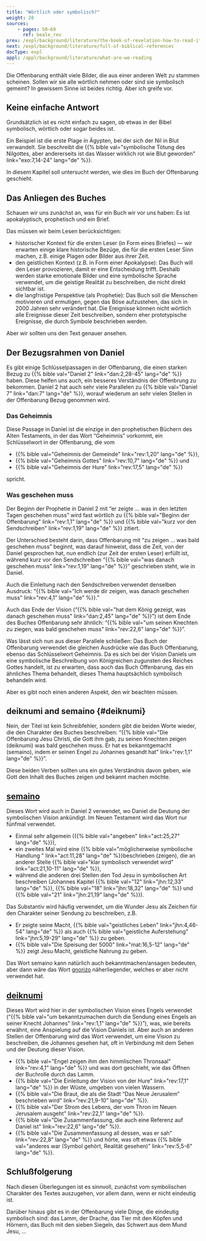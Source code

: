 ```yaml
---
title: "Wörtlich oder symbolisch?"
weight: 20
sources:
    - pages: 50–69
      ref: beale_rev
prev: /expl/background/literature/the-book-of-revelation-how-to-read-it
next: /expl/background/literature/full-of-biblical-references
docType: expl
appl: /appl/background/literature/what-are-we-reading
---
```


Die Offenbarung enthält viele Bilder, die aus einer anderen Welt zu stammen scheinen. Sollen wir sie alle wörtlich nehmen oder sind sie symbolisch gemeint? In gewissem Sinne ist beides richtig. Aber ich greife vor.

## Keine einfache Antwort

<a name="1d9a"></a>
Grundsätzlich ist es nicht einfach zu sagen, ob etwas in der Bibel symbolisch, wörtlich oder sogar beides ist.

Ein Beispiel ist die erste Plage in Ägypten, bei der sich der Nil in Blut verwandelt. Sie beschreibt die {{% bible val="symbolische Tötung des Nilgottes, aber andererseits ist das Wasser wirklich rot wie Blut geworden" link="exo:7,14-24" lang="de" %}}.

In diesem Kapitel soll untersucht werden, wie dies im Buch der Offenbarung geschieht.

## Das Anliegen des Buches

<a name="3b68"></a>
Schauen wir uns zunächst an, was für ein Buch wir vor uns haben: Es ist apokalyptisch, prophetisch und ein Brief.

Das müssen wir beim Lesen berücksichtigen:

- historischer Kontext für die ersten Leser (in Form eines Briefes) — wir erwarten einige klare historische Bezüge, die für die ersten Leser Sinn machen, z.B. einige Plagen oder Bilder aus ihrer Zeit.
- den geistlichen Kontext (z.B. in Form einer Apokalypse): Das Buch will den Leser provozieren, damit er eine Entscheidung trifft. Deshalb werden starke emotionale Bilder und eine symbolische Sprache verwendet, um die geistige Realität zu beschreiben, die nicht direkt sichtbar ist.
- die langfristige Perspektive (als Prophetie): Das Buch soll die Menschen motivieren und ermutigen, gegen das Böse aufzustehen, das sich in 2000 Jahren sehr verändert hat. Die Ereignisse können nicht wörtlich alle Ereignisse dieser Zeit beschreiben, sondern eher prototypische Ereignisse, die durch Symbole beschrieben werden.

Aber wir sollten uns den Text genauer ansehen.

## Der Bezugsrahmen von Daniel

<a name="86fa"></a>
Es gibt einige Schlüsselpassagen in der Offenbarung, die einen starken Bezug zu {{% bible val="Daniel 2" link="dan:2,28-45" lang="de" %}} haben. Diese helfen uns auch, ein besseres Verständnis der Offenbrung zu bekommen. Daniel 2 hat auch sehr viele Parallelen zu {{% bible val="Daniel 7" link="dan:7" lang="de" %}}, worauf wiederum an sehr vielen Stellen in der Offenbarung Bezug genommen wird.

### Das Geheimnis

<a name="8b2d"></a>
Diese Passage in Daniel ist die einzige in den prophetischen Büchern des Alten Testaments, in der das Wort “Geheimnis” vorkommt, ein Schlüsselwort in der Offenbarung, die vom

- {{% bible val="Geheimnis der Gemeinde" link="rev:1,20" lang="de" %}},
- {{% bible val="Geheimnis Gottes" link="rev:10,7" lang="de" %}} und
- {{% bible val="Geheimnis der Hure" link="rev:17,5" lang="de" %}}

spricht.

### Was geschehen muss

<a name="af5e"></a>
Der Beginn der Prophetie in Daniel 2 mit “er zeigte … was in den letzten Tagen geschehen muss” wird fast wörtlich zu {{% bible val="Beginn der Offenbarung" link="rev:1,1" lang="de" %}} und {{% bible val="kurz vor den Sendschreiben" link="rev:1,19" lang="de" %}} zitiert.

Der Unterschied besteht darin, dass Offenbarung mit “zu zeigen … was bald geschehen muss” beginnt, was darauf hinweist, dass die Zeit, von der Daniel gesprochen hat, nun endlich (zur Zeit der ersten Leser) erfüllt ist, während kurz vor den Sendschreiben “{{% bible val="was danach geschehen muss" link="rev:1,19" lang="de" %}}” geschrieben steht, wie in Daniel.

Auch die Einleitung nach den Sendschreiben verwendet denselben Ausdruck: “{{% bible val="Ich werde dir zeigen, was danach geschehen muss" link="rev:4,1" lang="de" %}}.”

Auch das Ende der Vision (“{{% bible val="hat dem König gezeigt, was danach geschehen muss" link="dan:2,45" lang="de" %}}”) ist dem Ende des Buches Offenbarung sehr ähnlich: “{{% bible val="um seinen Knechten zu ziegen, was bald geschehen muss" link="rev:22,6" lang="de" %}}”.

Was lässt sich nun aus dieser Parallele schließen: Das Buch der Offenbarung verwendet die gleichen Ausdrücke wie das Buch Offenbarung, ebenso das Schlüsselwort Geheimnis. Da es sich bei der Vision Daniels um eine symbolische Beschreibung von Königreichen zugunsten des Reiches Gottes handelt, ist zu erwarten, dass auch das Buch Offenbarung, das ein ähnliches Thema behandelt, dieses Thema hauptsächlich symbolisch behandeln wird.

Aber es gibt noch einen anderen Aspekt, den wir beachten müssen.

## deiknumi and semaino {#deiknumi}

<a name="dd9c"></a>
Nein, der Titel ist kein Schreibfehler, sondern gibt die beiden Worte wieder, die den Charakter des Buches beschreiben: “{{% bible val="Die Offenbarung Jesu Christi, die Gott ihm gab, zu seinen Knechten zeigen (deiknumi) was bald geschehen muss. Er hat es bekanntgemacht (semaino), indem er seinen Engel zu Johannes gesandt hat" link="rev:1,1" lang="de" %}}”.

Diese beiden Verben sollten uns ein gutes Verständnis davon geben, wie Gott den Inhalt des Buches zeigen und bekannt machen möchte.

## [semaino](https://biblehub.com/greek/4591.htm)

<a name="09b2"></a>
Dieses Wort wird auch in Daniel 2 verwendet, wo Daniel die Deutung der symbolischen Vision ankündigt. Im Neuen Testament wird das Wort nur fünfmal verwendet.

- Einmal sehr allgemein ({{% bible val="angeben" link="act:25,27" lang="de" %}}),
- ein zweites Mal wird eine {{% bible val="möglicherweise symbolische Handlung " link="act:11,28" lang="de" %}}beschrieben (zeigen), die an anderer Stelle {{% bible val="klar symbolisch verwendet wird" link="act:21,10-11" lang="de" %}},
- während die anderen drei Stellen den Tod Jesu in symbolischen Art beschreiben (Johannes Kapitel {{% bible val="12" link="jhn:12,33" lang="de" %}}, {{% bible val="18" link="jhn:18,32" lang="de" %}} und {{% bible val="21" link="jhn:21,19" lang="de" %}}).

Das Substantiv wird häufig verwendet, um die Wunder Jesu als Zeichen für den Charakter seiner Sendung zu beschreiben, z.B.

- Er zeigte seine Macht, {{% bible val="geistliches Leben" link="jhn:4,46-54" lang="de" %}} als auch {{% bible val="geistliche Auferstehung" link="jhn:5,19-29" lang="de" %}} zu geben.
- {{% bible val="Die Speisung der 5000" link="mat:16,5-12" lang="de" %}} zeigt Jesu Macht, geistliche Nahrung zu geben.

Das Wort semaino kann natürlich auch bekanntmachen/ansagen bedeuten, aber dann wäre das Wort [gnorizo](https://biblehub.com/greek/1107.htm) näherliegender, welches er aber nicht verwendet hat.

## [deiknumi](https://biblehub.com/greek/1166.htm)

<a name="360a"></a>
Dieses Wort wird hier in der symbolischen Vision eines Engels verwendet (“{{% bible val="um bekanntzumachen durch die Sendung eines Engels an seiner Knecht Johannes" link="rev:1,1" lang="de" %}}”), was, wie bereits erwähnt, eine Anspielung auf die Vision Daniels ist. Aber auch an anderen Stellen der Offenbarung wird das Wort verwendet, um eine Vision zu beschreiben, die Johannes gesehen hat, oft in Verbindung mit dem Sehen und der Deutung dieser Vision.

- {{% bible val="Engel zeigen ihm den himmlischen Thronsaal" link="rev:4,1" lang="de" %}} und was dort geschieht, wie das Öffnen der Buchrolle durch das Lamm.
- {{% bible val="Die Einleitung der Vision von der Hure" link="rev:17,1" lang="de" %}} in der Wüste, umgeben von vielen Wassern.
- {{% bible val="Die Braut, die als die Stadt “Das Neue Jerusalem” beschrieben wird" link="rev:21,9-10" lang="de" %}}.
- {{% bible val="Der Strom des Lebens, der vom Thron im Neuen Jerusalem ausgeht" link="rev:22,1" lang="de" %}}.
- {{% bible val="Die Zusammenfassung, die auch eine Referenz auf Daniel ist" link="rev:22,6" lang="de" %}}.
- {{% bible val="Die Zusammenfassung all dessen, was er sah" link="rev:22,8" lang="de" %}} und hörte, was oft etwas {{% bible val="anderes war (Symbol gehört, Realität gesehen)" link="rev:5,5-6" lang="de" %}}.

## Schlußfolgerung

<a name="5693"></a>
Nach diesen Überlegungen ist es sinnvoll, zunächst vom symbolischen Charakter des Textes auszugehen, vor allem dann, wenn er nicht eindeutig ist.

Darüber hinaus gibt es in der Offenbarung viele Dinge, die eindeutig symbolisch sind: das Lamm, der Drache, das Tier mit den Köpfen und Hörnern, das Buch mit den sieben Siegeln, das Schwert aus dem Mund Jesu, …
